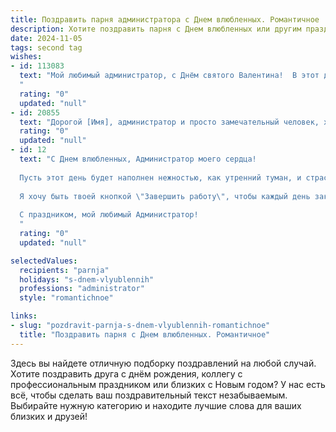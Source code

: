 ```yaml
---
title: Поздравить парня администратора с Днем влюбленных. Романтичное
description: Хотите поздравить парня с Днем влюбленных или другим праздником? Наш ИИ создаст незабываемое поздравление, а вы обязательно выделитесь среди других.  
date: 2024-11-05
tags: second tag
wishes:
- id: 113083
  text: "Мой любимый администратор, с Днём святого Валентина!  В этот день, когда всё вокруг дышит любовью, я хочу сказать, что ты — самый ценный ресурс в моей жизни, самый внимательный и заботливый человек.  Твоя любовь — это лучшая система поддержки,  в которой я всегда чувствую себя защищенным и счастливым. Спасибо тебе за всё!  Люблю тебя!
  "
  rating: "0"
  updated: "null"
- id: 20855
  text: "Дорогой [Имя], администратор и просто замечательный человек, хочу поздравить тебя с Днем влюбленных! Пусть этот день наполнит твою жизнь еще большим количеством романтики и тепла. Ты заслуживаешь всего самого прекрасного, и я надеюсь, что этот праздник подарит тебе множество приятных моментов и вдохновения на новые свершения. С Днем святого Валентина!"
  rating: "0"
  updated: "null"
- id: 12
  text: "С Днем влюбленных, Администратор моего сердца!
  
  Пусть этот день будет наполнен нежностью, как утренний туман, и страстью, как раскаленная пустыня. Пусть цифры и графики превратятся в романтические стихи, а строгий дресс-код - в легкие объятия.
  
  Я хочу быть твоей кнопкой \"Завершить работу\", чтобы каждый день заканчивался в твоих руках. Хочу быть твоим уведомлением, чтобы ты всегда знал, что я думаю о тебе.
  
  С праздником, мой любимый Администратор!
  "
  rating: "0"
  updated: "null"

selectedValues:
  recipients: "parnja"
  holidays: "s-dnem-vlyublennih"
  professions: "administrator"
  style: "romantichnoe"

links:
- slug: "pozdravit-parnja-s-dnem-vlyublennih-romantichnoe"
  title: "Поздравить парня с Днем влюбленных. Романтичное"
---
```


Здесь вы найдете отличную подборку поздравлений на любой случай.
Хотите поздравить друга с днём рождения, коллегу с профессиональным праздником или близких с Новым годом? У нас есть всё, чтобы сделать ваш поздравительный текст незабываемым. Выбирайте нужную категорию и находите лучшие слова для ваших близких и друзей!
